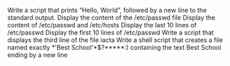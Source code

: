 Write a script that prints “Hello, World”, followed by a new line to the standard output.
Display the content of the /etc/passwd file
Display the content of /etc/passwd and /etc/hosts
Display the last 10 lines of /etc/passwd
Display the first 10 lines of /etc/passwd
Write a script that displays the third line of the file iacta
Write a shell script that creates a file named exactly \*\'Best School\'\*$\?\*\*\*\*\*:) containing the text Best School ending by a new line
